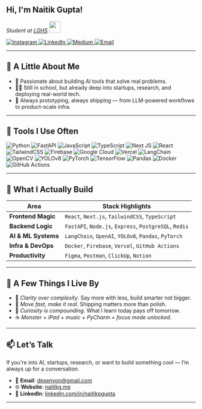 <h2>Hi, I'm Naitik Gupta!</h2>

<p>
  <em>Student at <a href="https://www.lghs.net/">LGHS</a></em>
  <img src="https://media.giphy.com/media/fYSnHlufseco8Fh93Z/giphy.gif" width="30">
</p>

<p>
  <a href="https://instagram.com/naitikkindof">
    <img src="https://img.shields.io/badge/Instagram-%23E4405F.svg?logo=Instagram&logoColor=white" alt="Instagram">
  </a>
  <a href="https://linkedin.com/in/naitikpgupta">
    <img src="https://img.shields.io/badge/LinkedIn-%230077B5.svg?logo=linkedin&logoColor=white" alt="LinkedIn">
  </a>
  <a href="https://medium.com/@RandomResearchAI">
    <img src="https://img.shields.io/badge/Medium-12100E?logo=medium&logoColor=white" alt="Medium">
  </a>
  <a href="mailto:desenyon@gmail.com">
    <img src="https://img.shields.io/badge/Email-D14836?logo=gmail&logoColor=white" alt="Email">
  </a>
</p>

---

## 🧠 A Little About Me

- 🤖 Passionate about building AI tools that solve real problems.
- 🧑‍🎓 Still in school, but already deep into startups, research, and deploying real-world tech.
- 🧪 Always prototyping, always shipping — from LLM-powered workflows to product-scale infra.

---

## 🧰 Tools I Use Often

![Python](https://img.shields.io/badge/python-3670A0?style=for-the-badge&logo=python&logoColor=ffdd54)
![FastAPI](https://img.shields.io/badge/FastAPI-005571?style=for-the-badge&logo=fastapi)
![JavaScript](https://img.shields.io/badge/javascript-%23323330.svg?style=for-the-badge&logo=javascript&logoColor=%23F7DF1E)
![TypeScript](https://img.shields.io/badge/typescript-%23007ACC.svg?style=for-the-badge&logo=typescript&logoColor=white)
![Next JS](https://img.shields.io/badge/Next-black?style=for-the-badge&logo=next.js&logoColor=white)
![React](https://img.shields.io/badge/react-%2320232a.svg?style=for-the-badge&logo=react&logoColor=%2361DAFB)
![TailwindCSS](https://img.shields.io/badge/tailwindcss-%2338B2AC.svg?style=for-the-badge&logo=tailwind-css&logoColor=white)
![Firebase](https://img.shields.io/badge/firebase-%23039BE5.svg?style=for-the-badge&logo=firebase)
![Google Cloud](https://img.shields.io/badge/GoogleCloud-%234285F4.svg?style=for-the-badge&logo=google-cloud&logoColor=white)
![Vercel](https://img.shields.io/badge/vercel-%23000000.svg?style=for-the-badge&logo=vercel&logoColor=white)
![LangChain](https://img.shields.io/badge/LangChain-000000?style=for-the-badge&logo=data:image/svg+xml;base64,PHN2ZyBmaWxsPSJ3aGl0ZSIgLz4=)
![OpenCV](https://img.shields.io/badge/opencv-%23white.svg?style=for-the-badge&logo=opencv&logoColor=white)
![YOLOv8](https://img.shields.io/badge/YOLOv8-black?style=for-the-badge)
![PyTorch](https://img.shields.io/badge/PyTorch-%23EE4C2C.svg?style=for-the-badge&logo=PyTorch&logoColor=white)
![TensorFlow](https://img.shields.io/badge/TensorFlow-%23FF6F00.svg?style=for-the-badge&logo=TensorFlow&logoColor=white)
![Pandas](https://img.shields.io/badge/pandas-%23150458.svg?style=for-the-badge&logo=pandas&logoColor=white)
![Docker](https://img.shields.io/badge/docker-%230db7ed.svg?style=for-the-badge&logo=docker&logoColor=white)
![GitHub Actions](https://img.shields.io/badge/GitHub_Actions-2088FF?style=for-the-badge&logo=github-actions&logoColor=white)

---

## 🧭 What I Actually Build

| Area             | Stack Highlights                                      |
|------------------|--------------------------------------------------------|
| **Frontend Magic**   | `React`, `Next.js`, `TailwindCSS`, `TypeScript`         |
| **Backend Logic**    | `FastAPI`, `Node.js`, `Express`, `PostgreSQL`, `Redis` |
| **AI & ML Systems**  | `LangChain`, `OpenAI`, `YOLOv8`, `Pandas`, `PyTorch`    |
| **Infra & DevOps**   | `Docker`, `Firebase`, `Vercel`, `GitHub Actions`       |
| **Productivity**     | `Figma`, `Postman`, `ClickUp`, `Notion`                |

---

## 💬 A Few Things I Live By

- 🧠 *Clarity over complexity*. Say more with less, build smarter not bigger.
- 🚀 *Move fast, make it real*. Shipping matters more than polish.
- 🔁 *Curiosity is compounding*. What I learn today pays off tomorrow.
- ☕ *Monster + iPad + music + PyCharm = focus mode unlocked.*

---

## 📫 Let’s Talk

If you're into AI, startups, research, or want to build something cool — I’m always up for a conversation.

- 📮 **Email**: [desenyon@gmail.com](mailto:desenyon@gmail.com)
- 🌐 **Website**: [naitikg.me](https://naitikg.me)
- 💼 **LinkedIn**: [linkedin.com/in/naitikpgupta](https://www.linkedin.com/in/naitikpgupta/)

---

<!-- Clean, structured, human — just how I like it. -->
